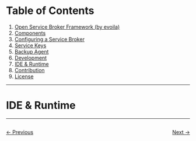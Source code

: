 # Table of Contents

1. [Open Service Broker Framework (by evoila)](../README.md)
2. [Components](components.md)
3. [Configuring a Service Broker](configure-service-broker.md)
4. [Service Keys](service-keys.md)
5. [Backup Agent](backup-agent.md)
6. [Development](development.md)
7. [IDE & Runtime](ide-runtime.md)
8. [Contribution](contribution.md)
9. [License](license.md)
---

# IDE & Runtime

---

<div style="overflow: hidden;">
    <p style="float: left;"><a href="development.md"><- Previous</a></p>
    <p style="float: right;"><a href="contribution.md">Next -></a></p>
</div>